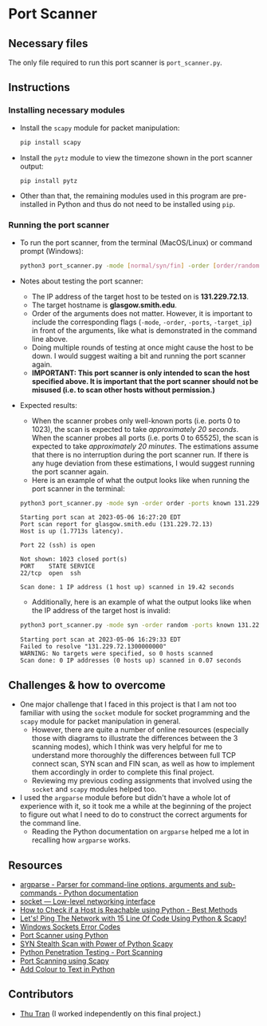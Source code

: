 # Port Scanner

## Necessary files

The only file required to run this port scanner is `port_scanner.py`.

## Instructions

### Installing necessary modules

- Install the `scapy` module for packet manipulation:

  ```bash
  pip install scapy
  ```

- Install the `pytz` module to view the timezone shown in the port scanner output:

  ```bash
  pip install pytz
  ```

- Other than that, the remaining modules used in this program are pre-installed in Python and thus do not need to be installed using `pip`.

### Running the port scanner

- To run the port scanner, from the terminal (MacOS/Linux) or command prompt (Windows):

  ```bash
  python3 port_scanner.py -mode [normal/syn/fin] -order [order/random] -ports [all/known] -target_ip [ip_address]
  ```

- Notes about testing the port scanner:

  - The IP address of the target host to be tested on is **131.229.72.13**.
  - The target hostname is **glasgow.smith.edu**.
  - Order of the arguments does not matter. However, it is important to include the corresponding flags (`-mode`, `-order`, `-ports`, `-target_ip`) in front of the arguments, like what is demonstrated in the command line above.
  - Doing multiple rounds of testing at once might cause the host to be down. I would suggest waiting a bit and running the port scanner again.
  - **IMPORTANT: This port scanner is only intended to scan the host specified above. It is important that the port scanner should not be misused (i.e. to scan other hosts without permission.)**

- Expected results:

  - When the scanner probes only well-known ports (i.e. ports 0 to 1023), the scan is expected to take _approximately 20 seconds_. When the scanner probes all ports (i.e. ports 0 to 65525), the scan is expected to take _approximately 20 minutes_. The estimations assume that there is no interruption during the port scanner run. If there is any huge deviation from these estimations, I would suggest running the port scanner again.
  - Here is an example of what the output looks like when running the port scanner in the terminal:

  ```bash
  python3 port_scanner.py -mode syn -order order -ports known 131.229.72.13
  ```

  ```
  Starting port scan at 2023-05-06 16:27:20 EDT
  Port scan report for glasgow.smith.edu (131.229.72.13)
  Host is up (1.7713s latency).

  Port 22 (ssh) is open

  Not shown: 1023 closed port(s)
  PORT    STATE SERVICE
  22/tcp  open  ssh

  Scan done: 1 IP address (1 host up) scanned in 19.42 seconds
  ```

  - Additionally, here is an example of what the output looks like when the IP address of the target host is invalid:

  ```bash
  python3 port_scanner.py -mode syn -order random -ports known 131.229.72.1300000000
  ```

  ```
  Starting port scan at 2023-05-06 16:29:33 EDT
  Failed to resolve "131.229.72.1300000000"
  WARNING: No targets were specified, so 0 hosts scanned
  Scan done: 0 IP addresses (0 hosts up) scanned in 0.07 seconds
  ```

## Challenges & how to overcome

- One major challenge that I faced in this project is that I am not too familiar with using the `socket` module for socket programming and the `scapy` module for packet manipulation in general. 
  - However, there are quite a number of online resources (especially those with diagrams to illustrate the differences between the 3 scanning modes), which I think was very helpful for me to understand more thoroughly the differences between full TCP connect scan, SYN scan and FIN scan, as well as how to implement them accordingly in order to complete this final project.
  - Reviewing my previous coding assignments that involved using the `socket` and `scapy` modules helped too.
- I used the `argparse` module before but didn't have a whole lot of experience with it, so it took me a while at the beginning of the project to figure out what I need to do to construct the correct arguments for the command line.
  - Reading the Python documentation on `argparse` helped me a lot in recalling how `argparse` works.

## Resources

- [argparse - Parser for command-line options, arguments and sub-commands - Python documentation](https://docs.python.org/3/library/argparse.html)
- [socket — Low-level networking interface](https://docs.python.org/3/library/socket.html)
- [How to Check if a Host is Reachable using Python - Best Methods](https://copyprogramming.com/howto/how-to-check-if-a-host-is-reachable-using-python-best-methods)
- [Let's! Ping The Network with 15 Line Of Code Using Python & Scapy!](https://dev.to/powerexploit/let-s-ping-the-network-with-python-scapy-5g18)
- [Windows Sockets Error Codes](https://learn.microsoft.com/en-us/windows/win32/winsock/windows-sockets-error-codes-2)
- [Port Scanner using Python](https://www.geeksforgeeks.org/port-scanner-using-python/)
- [SYN Stealth Scan with Power of Python Scapy](https://dev.to/powerexploit/syn-stealth-scan-with-power-of-python-scapy-58aj)
- [Python Penetration Testing - Port Scanning](https://www.oreilly.com/library/view/python-penetration-testing/9781789138962/9f389f41-4489-4628-a61f-969eea3aae8c.xhtml)
- [Port Scanning using Scapy](https://resources.infosecinstitute.com/topic/port-scanning-using-scapy/)
- [Add Colour to Text in Python](https://ozzmaker.com/add-colour-to-text-in-python/)

## Contributors

- [Thu Tran](https://github.com/thuntran) (I worked independently on this final project.)
